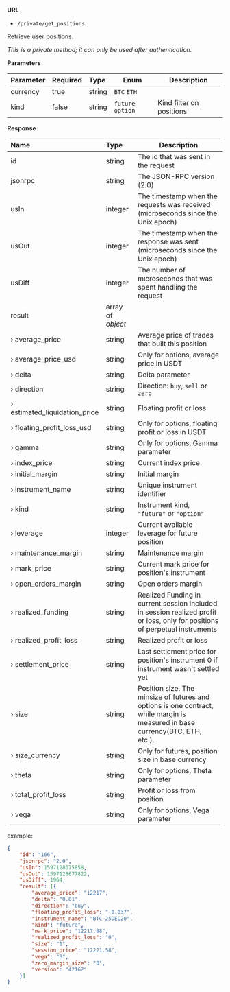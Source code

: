**URL** 

- `/private/get_positions`

Retrieve user positions.



*This is a private method; it can only be used after authentication.*

**Parameters** 

| Parameter | Required | Type   | Enum              | Description |
| :-------- | :------- | :----- | ----------------- | ----------- |
| currency  | true     | string | `BTC` `ETH` |             |
| kind      | false    | string | `future` `option` | Kind filter on positions |



**Response**

| **Name**                      | **Type**          | **Description**                                              |
| :---------------------------- | :---------------- | ------------------------------------------------------------ |
| id                            | string            | The id that was sent in the request                          |
| jsonrpc                       | string            | The JSON-RPC version (2.0)                                   |
| usIn                          | integer           | The timestamp when the requests was received (microseconds since the Unix epoch)                                                    |
| usOut                         | integer           | The timestamp when the response was sent (microseconds since the Unix epoch)                                                   |
| usDiff                        | integer           | The number of microseconds that was spent handling the request                                                         |
| result                        | array of *object* |                                                              |
| › average_price               | string            | Average price of trades that built this position             |
| › average_price_usd           | string            | Only for options, average price in USDT                      |
| › delta                       | string            | Delta parameter                                              |
| › direction                   | string            | Direction: `buy`, `sell` or `zero`                           |
| › estimated_liquidation_price | string            | Floating profit or loss                                      |
| › floating_profit_loss_usd    | string            | Only for options, floating profit or loss in USDT             |
| › gamma                       | string            | Only for options, Gamma parameter                            |
| › index_price                 | string            | Current index price                                          |
| › initial_margin              | string            | Initial margin                                               |
| › instrument_name             | string            | Unique instrument identifier                                 |
| › kind                        | string            | Instrument kind, `"future"` or `"option"`                    |
| › leverage                    | integer           | Current available leverage for future position               |
| › maintenance_margin          | string            | Maintenance margin                                           |
| › mark_price                  | string            | Current mark price for position's instrument                 |
| › open_orders_margin          | string            | Open orders margin                                           |
| › realized_funding            | string            | Realized Funding in current session included in session realized profit or loss, only for positions of perpetual instruments |
| › realized_profit_loss        | string            | Realized profit or loss                                      |
| › settlement_price            | string            | Last settlement price for position's instrument 0 if instrument wasn't settled yet |
| › size                        | string            | Position size. The minsize of futures and options is one contract, while margin is measured in base currency(BTC, ETH, etc.). |
| › size_currency               | string            | Only for futures, position size in base currency             |
| › theta                       | string            | Only for options, Theta parameter                            |
| › total_profit_loss           | string            | Profit or loss from position                                 |
| › vega                        | string            | Only for options, Vega parameter                             |

example:

```json
{
	"id": "166",
	"jsonrpc": "2.0",
	"usIn": 1597128675858,
	"usOut": 1597128677822,
	"usDiff": 1964,
	"result": [{
		"average_price": "12217",
		"delta": "0.01",
		"direction": "buy",
		"floating_profit_loss": "-0.037",
		"instrument_name": "BTC-25DEC20",
		"kind": "future",
		"mark_price": "12217.88",
		"realized_profit_loss": "0",
		"size": "1",
		"session_price": "12221.58",
		"vega": "0",
		"zero_margin_size": "0",
		"version": "42162"
	}]
}
```

